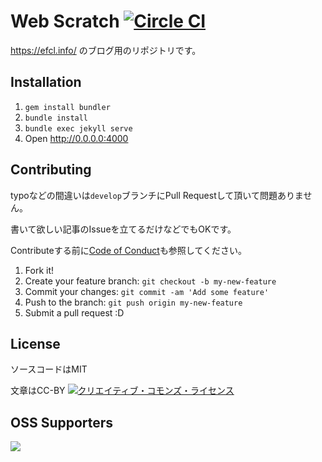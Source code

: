 # Web Scratch [![Circle CI](https://circleci.com/gh/efcl/efcl.github.io/tree/develop.svg?style=svg)](https://circleci.com/gh/efcl/efcl.github.io/tree/develop)

https://efcl.info/ のブログ用のリポジトリです。

## Installation

1. `gem install bundler`
2. `bundle install`
3. `bundle exec jekyll serve`
4. Open http://0.0.0.0:4000

## Contributing

typoなどの間違いは`develop`ブランチにPull Requestして頂いて問題ありません。

書いて欲しい記事のIssueを立てるだけなどでもOKです。

Contributeする前に[Code of Conduct](./CODE_OF_CONDUCT.md)も参照してください。

1. Fork it!
2. Create your feature branch: `git checkout -b my-new-feature`
3. Commit your changes: `git commit -am 'Add some feature'`
4. Push to the branch: `git push origin my-new-feature`
5. Submit a pull request :D

## License

ソースコードはMIT

文章はCC-BY <a rel="license" href="http://creativecommons.org/licenses/by/4.0/"><img alt="クリエイティブ・コモンズ・ライセンス" style="border-width:0" src="https://i.creativecommons.org/l/by/4.0/88x31.png" /></a>

## OSS Supporters

<a href="https://www.netlify.com">
  <img src="https://www.netlify.com/img/global/badges/netlify-color-bg.svg"/>
</a>
